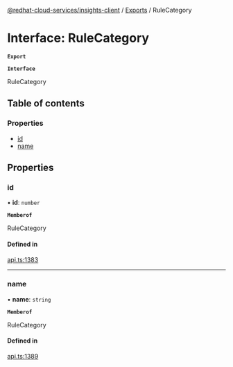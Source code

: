 [@redhat-cloud-services/insights-client](../README.md) / [Exports](../modules.md) / RuleCategory

# Interface: RuleCategory

**`Export`**

**`Interface`**

RuleCategory

## Table of contents

### Properties

- [id](RuleCategory.md#id)
- [name](RuleCategory.md#name)

## Properties

### id

• **id**: `number`

**`Memberof`**

RuleCategory

#### Defined in

[api.ts:1383](https://github.com/RedHatInsights/javascript-clients/blob/master/packages/insights/api.ts#L1383)

___

### name

• **name**: `string`

**`Memberof`**

RuleCategory

#### Defined in

[api.ts:1389](https://github.com/RedHatInsights/javascript-clients/blob/master/packages/insights/api.ts#L1389)
